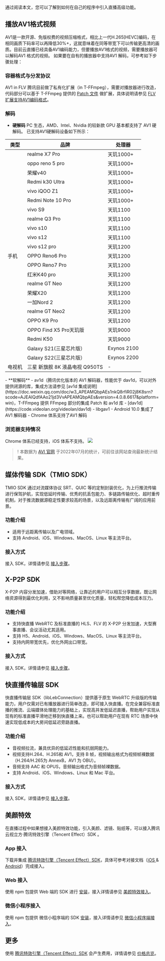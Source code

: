 通过阅读本文，您可以了解到如何在自己的程序中引入直播高级功能。

## 播放AV1格式视频
AV1是一款开源、免版权费的视频压缩格式，相比上一代H.265[HEVC]编码，在相同画质下码率可以再降低30%+，这就意味着在同等带宽下可以传输更高清的画质。目前云直播已经具备AV1编码能力，但要播放AV1格式的视频，需要播放器可以解码AV1 格式的视频。
如果要在自有的播放器中支持AV1 解码，可参考如下步骤处理：

### 容器格式与分发协议
AV1 in FLV 腾讯目前做了私有化扩展（in T-FFmpeg），需要对播放器进行改造，代码部分可以基于 T-FFmpeg 提供的 [Patch 文件](https://github.com/tencentyun/AV1/tree/main/patch) 做扩展，具体说明请参见 [FLV 扩展支持AV1编码格式](https://github.com/tencentyun/AV1)。

### 解码
- **硬解码**
PC 生态，AMD、Intel、Nvidia 的较新款 GPU 基本都支持了 AV1 硬解码。
已支持AV1硬解码设备如下所示：
<table>
<thead>
<tr>
<th>类型</th>
<th>品牌</th>
<th>处理器</th>
</tr>
</thead>
<tbody><tr>
<td rowspan=23>手机</td>
<td>realme X7 Pro</td><td>天玑1000+</td>
</tr><tr>
<td>oppo reno 5 pro</td><td>天玑1000+</td>
</tr><tr>
<td>荣耀v40</td><td>天玑1000+</td>
</tr><tr>
<td>Redmi k30 Ultra</td><td>天玑1000+</td>
</tr><tr>
<td>vivo iQOO Z1</td><td>天玑1000+</td>
</tr><tr>
<td>Redmi Note 10 Pro</td><td>天玑1000+</td>
</tr><tr>
<td>vivo S9</td><td>天玑1100</td>
</tr><tr>
<td>realme Q3 Pro</td><td>天玑1100</td>
</tr><tr>
<td>vivo s10</td><td>天玑1100</td>
</tr><tr>
<td>vivo s12</td><td>天玑1100</td>
</tr><tr>
<td>vivo s12 pro</td><td>天玑1200</td>
</tr><tr>
<td>OPPO Reno6 Pro</td><td>天玑1200</td>
</tr><tr>
<td>OPPO Reno7 Pro</td><td>天玑1200</td>
</tr><tr>
<td>红米K40 pro</td><td>天玑1200</td>
</tr><tr>
<td>realme GT Neo</td><td>天玑1200</td>
</tr><tr>
<td>荣耀X20</td><td>天玑1200</td>
</tr><tr>
<td>一加Nord 2</td><td>天玑1200</td>
</tr><tr>
<td>realme GT Neo2</td><td>天玑1200</td>
</tr><tr>
<td>OPPO K9 Pro</td><td>天玑1200</td>
</tr><tr>
<td>OPPO Find X5 Pro天玑版</td><td>天玑9000</td>
</tr><tr>
<td>Redmi K50</td><td>天玑9000</td>
</tr><tr>
<td>Galaxy S21(三星芯片版）</td><td>Exynos 2100</td>
</tr><tr>
<td>Galaxy S22(三星芯片版）</td><td>Exynos 2200</td>
</tr><tr>
<td>电视机</td><td>三星 新旗舰 8K 液晶电视 Q950TS</td><td>-</td>
</tr>
</tbody></table>
- **软解码**
	- av1d（腾讯优化版本的 AV1 解码器，性能优于 dav1d，可以对外提供闭源的库，集成方法请参见 [av1d 集成说明](https://doc.weixin.qq.com/doc/w3_APEAMQbpAEs1nkQ8rfiR02j8K8srn?scode=AJEAIQdfAAo21jd3VvAPEAMQbpAEs&version=4.0.8.6617&platform=win)，T-FFmpeg 提供 FFmpeg 部分的集成 Patch 和 av1d 库
	- [dav1d](https://code.videolan.org/videolan/dav1d) 
	- libgav1
	- Android 10.0 集成了AV1 解码器
	- Chrome 体系支持了AV1 解码

### 浏览器支持情况
Chrome 体系已经支持，iOS 体系不支持。
![](https://qcloudimg.tencent-cloud.cn/raw/5e2045b9c9f721306675c3f812a52d04.png)
>! 本数据为 [AVI 官网](https://caniuse.com/?search=AV1) 于2022年07月的统计，可前往该网站查询最新统计结果。

## 媒体传输 SDK（TMIO SDK）
TMIO SDK 通过对流媒体协议 SRT、QUIC 等的定制封装优化，为上行推流传输进行保驾护航，实现低延时传输、优秀的抗丢包能力、多链路传输优化、超时重传机制，对于推流数据源稳定性要求较高的场景，以及远距离传输有广阔的应用前景。

### 功能介绍
- 适用于远距离传输以及广电领域。
- 支持 Android、iOS、Windows、MacOS、Linux 等主流平台。

### 接入方式
接入 SDK，详情请参见 [接入步骤](https://cloud.tencent.com/document/product/267/73665)。


## X-P2P SDK

X-P2P 内容分发加速，借助对等网络，让靠近的用户可以相互分享数据，既让网络资源得到最优化利用，又不影响质量甚至优化质量，轻松帮您降低成本压力。

### 功能介绍
- 支持快直播 WebRTC 及标准直播的 HLS、FLV 的 X-P2P 分发加速，大型赛事直播、会议活动尤其适用。
- 支持 H5、Android、iOS、Windows、MacOS、Linux 等主流平台。
- 支持内网带宽优先，优化外网出口带宽。

### 接入方式
接入 SDK，详情请参见 [接入步骤](https://cloud.tencent.com/document/product/618/49016)。


## 快直播传输层 SDK
快直播传输层 SDK（libLebConnection）提供基于原生 WebRTC 升级版的传输能力，用户仅需对已有播放器进行简单改造，即可接入快直播。在完全兼容标准直播的推流、云端媒体处理能力的基础上，实现高并发低延迟直播，帮助用户实现从现有的标准直播平滑地迁移到快直播上来。也可以帮助用户在现有 RTC 场景中快速实现低成本的大房间低延迟旁路直播。

### 功能介绍
- 音视频拉流，兼具优异的低延迟性能和抗弱网能力。
- 视频支持H.264、H.265和 AV1，支持 B 帧，视频输出格式为视频帧裸数据（H.264/H.265为 AnnexB，AV1 为 OBU）。
- 音频支持 AAC 和 OPUS，音频输出格式为音频帧裸数据。
- 支持 Android、iOS、Windows、Linux 和 Mac 平台。

### 接入方式
接入 SDK，详情请参见 [接入步骤](https://cloud.tencent.com/document/product/267/72574#.E6.8E.A5.E5.85.A5.E6.96.B9.E5.BC.8F)。

## 美颜特效
在直播过程中如果想接入美颜特效功能，引入美颜、滤镜、贴纸等，可以接入腾讯云视立方·腾讯特效引擎（Tencent Effect）SDK 。

### App 接入
下载并集成 [腾讯特效引擎（Tencent Effect）SDK](https://cloud.tencent.com/document/product/616/65876)，具体可参考对接文档（[iOS ](https://cloud.tencent.com/document/product/616/65887)& [Android](https://cloud.tencent.com/document/product/616/65888)）完成接入。

### Web 接入
使用 npm 包提供 Web 端的 SDK 进行 [安装](https://cloud.tencent.com/document/product/616/71364#.E5.AE.89.E8.A3.85)，接入详情请参见 [美颜特效接入](https://cloud.tencent.com/document/product/616/80173)。


### 微信小程序接入
使用 npm 包提供 微信小程序端的 SDK [安装](https://cloud.tencent.com/document/product/616/71364#.E5.AE.89.E8.A3.85)，接入详情请参见 [微信小程序端接入](https://cloud.tencent.com/document/product/616/75675)。

## 更多
使用 [腾讯特效引擎（Tencent Effect）SDK](https://cloud.tencent.com/document/product/616/65876) 会产生费用，详情请参见 [价格总览](https://cloud.tencent.com/document/product/616/36807)。
